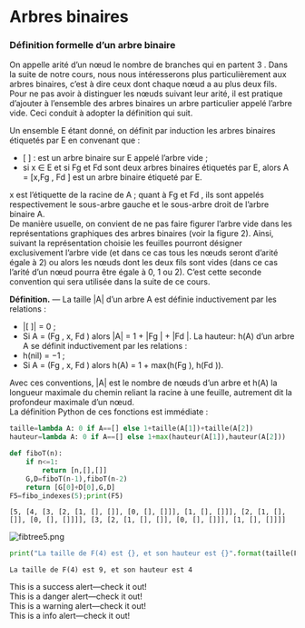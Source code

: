 # Arbres binaires

### Définition formelle d’un arbre binaire

On appelle arité d’un nœud le nombre de branches qui en partent 3 . Dans la suite de notre cours, nous nous intéresserons plus particulièrement aux arbres binaires, c’est à dire ceux dont chaque nœud a au plus deux fils.</br>
Pour ne pas avoir à distinguer les nœuds suivant leur arité, il est pratique d’ajouter à l’ensemble des arbres binaires un arbre particulier appelé l’arbre vide. Ceci conduit à adopter la définition qui suit.

<div class="alert alert-success" >
     Un ensemble E étant donné, on définit par induction les arbres binaires étiquetés par E en convenant que :
<ul>
<li> [  ] : est un arbre binaire sur E appelé l’arbre vide ;
<li> si x ∈ E et si Fg et Fd sont deux arbres binaires étiquetés par E, alors A = [x,Fg , Fd ] est un arbre binaire étiqueté par E.
</ul>
</div>

x est l’étiquette de la racine de A ; quant à Fg et Fd , ils sont appelés respectivement le sous-arbre gauche et le sous-arbre droit de l’arbre binaire A.<br>
De manière usuelle, on convient de ne pas faire figurer l’arbre vide dans les représentations graphiques des arbres binaires (voir la figure 2). Ainsi, suivant la représentation choisie les feuilles pourront désigner exclusivement l’arbre vide (et dans ce cas tous les nœuds seront d’arité égale à 2) ou alors les nœuds dont les deux fils sont vides (dans ce cas l’arité d’un nœud pourra être égale à 0, 1 ou 2). C’est cette seconde convention qui sera utilisée dans la suite de ce cours.

**Définition.** — La taille |A| d’un arbre A est définie inductivement par les relations :
- |[  ]| = 0 ;
- Si A = (Fg , x, Fd ) alors |A| = 1 + |Fg | + |Fd |.
La hauteur: h(A) d’un arbre A se définit inductivement par les relations :
- h(nil) = −1 ;
- Si A = (Fg , x, Fd ) alors h(A) = 1 + max(h(Fg ), h(Fd )).

Avec ces conventions, |A| est le nombre de nœuds d’un arbre et h(A) la longueur maximale du chemin reliant la racine à une feuille, autrement dit la profondeur maximale d’un nœud.<br>
La définition Python de ces fonctions est immédiate :


```python
taille=lambda A: 0 if A==[] else 1+taille(A[1])+taille(A[2]) 
hauteur=lambda A: 0 if A==[] else 1+max(hauteur(A[1]),hauteur(A[2]))
```


```python
def fiboT(n):
    if n<=1:
        return [n,[],[]]
    G,D=fiboT(n-1),fiboT(n-2)
    return [G[0]+D[0],G,D]
F5=fibo_indexes(5);print(F5)   
```

    [5, [4, [3, [2, [1, [], []], [0, [], []]], [1, [], []]], [2, [1, [], []], [0, [], []]]], [3, [2, [1, [], []], [0, [], []]], [1, [], []]]]
    

![fibtree5.png](fibtree5.png)


```python
print("La taille de F(4) est {}, et son hauteur est {}".format(taille(F4),hauteur(F4)))
```

    La taille de F(4) est 9, et son hauteur est 4
    


<div class="alert alert-success" role="alert">
  This is a success alert—check it out!
</div>
<div class="alert alert-danger" role="alert">
  This is a danger alert—check it out!
</div>
<div class="alert alert-warning" role="alert">
  This is a warning alert—check it out!
</div>
<div class="alert alert-info" role="alert">
  This is a info alert—check it out!
</div>


```python

```
